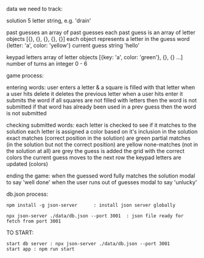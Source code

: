data we need to track:

  solution
    5 letter string, e.g. 'drain'

  past guesses
    an array of past guesses
    each past guess is an array of letter objects [{}, {}, {}, {}, {}]
    each object represents a letter in the guess word {letter: 'a', color: 'yellow'}
  current guess
    string 'hello'

  keypad letters
    array of letter objects [{key: 'a', color: 'green'}, {}, {} ...]
  number of turns
    an integer 0 - 6

game process:

  entering words:
    user enters a letter & a square is filled with that letter
    when a user hits delete it deletes the previous letter
    when a user hits enter it submits the word
      if all squares are not filled with letters then the word is not submitted
      if that word has already been used in a prev guess then the word is not submitted

  checking submitted words:
    each letter is checked to see if it matches to the solution
    each letter is assigned a color based on it's inclusion in the solution
      exact matches (correct position in the solution) are green
      partial matches (in the solution but not the correct position) are yellow
      none-matches (not in the solution at all) are grey
    the guess is added the grid with the correct colors
    the current guess moves to the next row
    the keypad letters are updated (colors)
    
  ending the game:
    when the guessed word fully matches the solution
      modal to say 'well done'
    when the user runs out of guesses
      modal to say 'unlucky'


db.json process:

    npm install -g json-server		: install json server globally

    npx json-server ./data/db.json --port 3001	: json file ready for fetch from port 3001


TO START:

    start db server : npx json-server ./data/db.json --port 3001
    start app : npm run start
